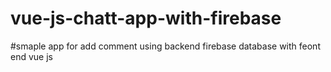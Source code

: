 # vue-js-chatt-app-with-firebase
#smaple app for add comment using backend firebase database with feont end vue js

